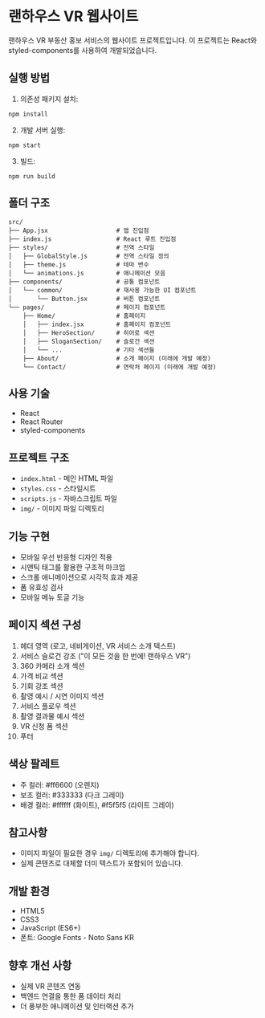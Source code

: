 # 랜하우스 VR 웹사이트

랜하우스 VR 부동산 홍보 서비스의 웹사이트 프로젝트입니다. 이 프로젝트는 React와 styled-components를 사용하여 개발되었습니다.

## 실행 방법

1. 의존성 패키지 설치:
```
npm install
```

2. 개발 서버 실행:
```
npm start
```

3. 빌드:
```
npm run build
```

## 폴더 구조

```
src/
├── App.jsx                   # 앱 진입점
├── index.js                  # React 루트 진입점
├── styles/                   # 전역 스타일
│   ├── GlobalStyle.js        # 전역 스타일 정의
│   ├── theme.js              # 테마 변수
│   └── animations.js         # 애니메이션 모음
├── components/               # 공통 컴포넌트
│   └── common/               # 재사용 가능한 UI 컴포넌트
│       └── Button.jsx        # 버튼 컴포넌트
└── pages/                    # 페이지 컴포넌트
    ├── Home/                 # 홈페이지
    │   ├── index.jsx         # 홈페이지 컴포넌트
    │   ├── HeroSection/      # 히어로 섹션
    │   ├── SloganSection/    # 슬로건 섹션
    │   └── ...               # 기타 섹션들
    ├── About/                # 소개 페이지 (미래에 개발 예정)
    └── Contact/              # 연락처 페이지 (미래에 개발 예정)
```

## 사용 기술

- React
- React Router
- styled-components

## 프로젝트 구조

- `index.html` - 메인 HTML 파일
- `styles.css` - 스타일시트
- `scripts.js` - 자바스크립트 파일
- `img/` - 이미지 파일 디렉토리

## 기능 구현

- 모바일 우선 반응형 디자인 적용
- 시맨틱 태그를 활용한 구조적 마크업
- 스크롤 애니메이션으로 시각적 효과 제공
- 폼 유효성 검사
- 모바일 메뉴 토글 기능

## 페이지 섹션 구성

1. 헤더 영역 (로고, 네비게이션, VR 서비스 소개 텍스트)
2. 서비스 슬로건 강조 ("이 모든 것을 한 번에! 랜하우스 VR")
3. 360 카메라 소개 섹션
4. 가격 비교 섹션
5. 기회 강조 섹션
6. 촬영 예시 / 시연 이미지 섹션
7. 서비스 플로우 섹션
8. 촬영 결과물 예시 섹션
9. VR 신청 폼 섹션
10. 푸터

## 색상 팔레트

- 주 컬러: #ff6600 (오렌지)
- 보조 컬러: #333333 (다크 그레이)
- 배경 컬러: #ffffff (화이트), #f5f5f5 (라이트 그레이)

## 참고사항

- 이미지 파일이 필요한 경우 `img/` 디렉토리에 추가해야 합니다.
- 실제 콘텐츠로 대체할 더미 텍스트가 포함되어 있습니다.

## 개발 환경

- HTML5
- CSS3
- JavaScript (ES6+)
- 폰트: Google Fonts - Noto Sans KR

## 향후 개선 사항

- 실제 VR 콘텐츠 연동
- 백엔드 연결을 통한 폼 데이터 처리
- 더 풍부한 애니메이션 및 인터랙션 추가 